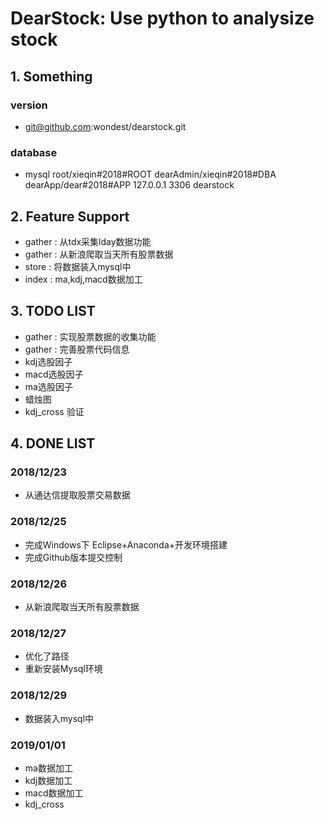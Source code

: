 # DearStock: Use python to analysize stock

## 1. Something
### version
* git@github.com:wondest/dearstock.git
### database
* mysql
    root/xieqin#2018#ROOT
    dearAdmin/xieqin#2018#DBA
    dearApp/dear#2018#APP
    127.0.0.1 3306 dearstock
  
## 2. Feature Support
* gather : 从tdx采集lday数据功能
* gather : 从新浪爬取当天所有股票数据 
* store  : 将数据装入mysql中
* index : ma,kdj,macd数据加工

## 3. TODO LIST
* gather : 实现股票数据的收集功能
* gather : 完善股票代码信息
* kdj选股因子
* macd选股因子
* ma选股因子
* 蜡烛图
* kdj_cross 验证

## 4. DONE LIST
### 2018/12/23
* 从通达信提取股票交易数据 

### 2018/12/25
* 完成Windows下 Eclipse+Anaconda+开发环境搭建
* 完成Github版本提交控制

### 2018/12/26
* 从新浪爬取当天所有股票数据

### 2018/12/27
* 优化了路径
* 重新安装Mysql环境

### 2018/12/29
* 数据装入mysql中

### 2019/01/01
* ma数据加工
* kdj数据加工
* macd数据加工
* kdj_cross
